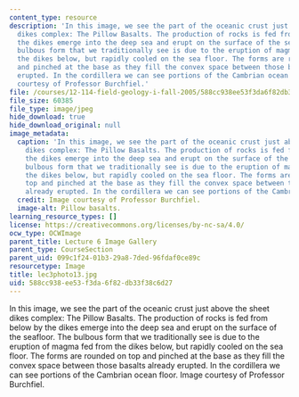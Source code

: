 ```yaml
---
content_type: resource
description: 'In this image, we see the part of the oceanic crust just above the sheet
  dikes complex: The Pillow Basalts. The production of rocks is fed from below by
  the dikes emerge into the deep sea and erupt on the surface of the seafloor. The
  bulbous form that we traditionally see is due to the eruption of magma fed from
  the dikes below, but rapidly cooled on the sea floor. The forms are rounded on top
  and pinched at the base as they fill the convex space between those basalts already
  erupted. In the cordillera we can see portions of the Cambrian ocean floor. Image
  courtesy of Professor Burchfiel.'
file: /courses/12-114-field-geology-i-fall-2005/588cc938ee53f3da6f82db33f38c6d27_lec3photo13.jpg
file_size: 60385
file_type: image/jpeg
hide_download: true
hide_download_original: null
image_metadata:
  caption: 'In this image, we see the part of the oceanic crust just above the sheet
    dikes complex: The Pillow Basalts. The production of rocks is fed from below by
    the dikes emerge into the deep sea and erupt on the surface of the seafloor. The
    bulbous form that we traditionally see is due to the eruption of magma fed from
    the dikes below, but rapidly cooled on the sea floor. The forms are rounded on
    top and pinched at the base as they fill the convex space between those basalts
    already erupted. In the cordillera we can see portions of the Cambrian ocean floor.'
  credit: Image courtesy of Professor Burchfiel.
  image-alt: Pillow basalts.
learning_resource_types: []
license: https://creativecommons.org/licenses/by-nc-sa/4.0/
ocw_type: OCWImage
parent_title: Lecture 6 Image Gallery
parent_type: CourseSection
parent_uid: 099c1f24-01b3-29a8-7ded-96fdaf0ce89c
resourcetype: Image
title: lec3photo13.jpg
uid: 588cc938-ee53-f3da-6f82-db33f38c6d27
---
```

In this image, we see the part of the oceanic crust just above the sheet dikes complex: The Pillow Basalts. The production of rocks is fed from below by the dikes emerge into the deep sea and erupt on the surface of the seafloor. The bulbous form that we traditionally see is due to the eruption of magma fed from the dikes below, but rapidly cooled on the sea floor. The forms are rounded on top and pinched at the base as they fill the convex space between those basalts already erupted. In the cordillera we can see portions of the Cambrian ocean floor. Image courtesy of Professor Burchfiel.